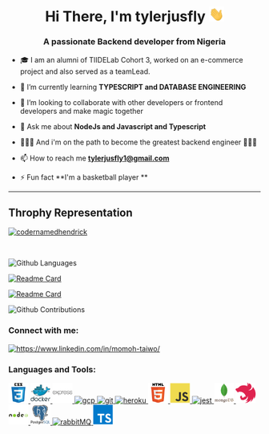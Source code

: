 <h1 align="center"> Hi There, I'm tylerjusfly <img  src="https://raw.githubusercontent.com/ABSphreak/ABSphreak/master/gifs/Hi.gif" width="30px"></h1>

<h3 align="center">A passionate Backend developer from Nigeria</h3>

- 🎓 I am an alumni of TIIDELab Cohort 3, worked on an e-commerce project and also served as a teamLead.

- 🌱 I’m currently learning **TYPESCRIPT and DATABASE ENGINEERING**

- 👯 I’m looking to collaborate with other developers or frontend developers and make magic together

- 💬 Ask me about **NodeJs and Javascript and Typescript**

- 🧙🏽‍♂️ And i'm on the path to become the greatest backend engineer 🧙🏽‍♂️

- 📫 How to reach me **tylerjusfly1@gmail.com**

- ⚡ Fun fact **I'm a basketball player **

<hr>

## Throphy Representation

<p align="left"> <a href="https://github.com/ryo-ma/github-profile-trophy"><img src="https://github-profile-trophy.vercel.app/?username=tylerjusfly" alt="codernamedhendrick" /></a> </p>


<!-- <img src="https://github-readme-stats.vercel.app/api?username=tylerjusfly&show_icons=true&theme=radical&include_all_commits=true"> -->

<br>


![Github Languages](https://github-readme-stats.vercel.app/api/top-langs/?username=tylerjusfly&layout=compact&count_private=true)

[![Readme Card](https://github-readme-stats.vercel.app/api/pin/?username=tylerjusfly&show_icons=true&hide_border=true&theme=dark&repo=auth-googleUser)](https://github.com/tylerjusfly/auth-googleUser)

[![Readme Card](https://github-readme-stats.vercel.app/api/pin/?username=tylerjusfly&show_icons=true&hide_border=true&theme=dark&repo=reddify)](https://github.com/tylerjusfly/reddify)

![Github Contributions](https://github-readme-streak-stats.herokuapp.com/?user=tylerjusfly&hide_border=true)

<!-- ![Wwakatime stats](https://github-readme-stats-taupe-two.vercel.app/api/wakatime?username=&hide_title=true&hide_border=true&langs_count=5&bg_color=00000000&text_color=777) -->




<h3 align="left">Connect with me:</h3>
<p align="left">
<a href="https://linkedin.com/in/https://www.linkedin.com/in/momoh-taiwo/" target="blank"><img align="center" src="https://raw.githubusercontent.com/rahuldkjain/github-profile-readme-generator/master/src/images/icons/Social/linked-in-alt.svg" alt="https://www.linkedin.com/in/momoh-taiwo/" height="30" width="40" /></a>
</p>

<h3 align="left">Languages and Tools:</h3>
<p align="left"> <a href="https://www.w3schools.com/css/" target="_blank" rel="noreferrer"> <img src="https://raw.githubusercontent.com/devicons/devicon/master/icons/css3/css3-original-wordmark.svg" alt="css3" width="40" height="40"/> </a> <a href="https://www.docker.com/" target="_blank" rel="noreferrer"> <img src="https://raw.githubusercontent.com/devicons/devicon/master/icons/docker/docker-original-wordmark.svg" alt="docker" width="40" height="40"/> </a> <a href="https://expressjs.com" target="_blank" rel="noreferrer"> <img src="https://raw.githubusercontent.com/devicons/devicon/master/icons/express/express-original-wordmark.svg" alt="express" width="40" height="40"/> </a> <a href="https://cloud.google.com" target="_blank" rel="noreferrer"> <img src="https://www.vectorlogo.zone/logos/google_cloud/google_cloud-icon.svg" alt="gcp" width="40" height="40"/> </a> <a href="https://git-scm.com/" target="_blank" rel="noreferrer"> <img src="https://www.vectorlogo.zone/logos/git-scm/git-scm-icon.svg" alt="git" width="40" height="40"/> </a> <a href="https://heroku.com" target="_blank" rel="noreferrer"> <img src="https://www.vectorlogo.zone/logos/heroku/heroku-icon.svg" alt="heroku" width="40" height="40"/> </a> <a href="https://www.w3.org/html/" target="_blank" rel="noreferrer"> <img src="https://raw.githubusercontent.com/devicons/devicon/master/icons/html5/html5-original-wordmark.svg" alt="html5" width="40" height="40"/> </a> <a href="https://developer.mozilla.org/en-US/docs/Web/JavaScript" target="_blank" rel="noreferrer"> <img src="https://raw.githubusercontent.com/devicons/devicon/master/icons/javascript/javascript-original.svg" alt="javascript" width="40" height="40"/> </a> <a href="https://jestjs.io" target="_blank" rel="noreferrer"> <img src="https://www.vectorlogo.zone/logos/jestjsio/jestjsio-icon.svg" alt="jest" width="40" height="40"/> </a> <a href="https://www.mongodb.com/" target="_blank" rel="noreferrer"> <img src="https://raw.githubusercontent.com/devicons/devicon/master/icons/mongodb/mongodb-original-wordmark.svg" alt="mongodb" width="40" height="40"/> </a> <a href="https://nestjs.com/" target="_blank" rel="noreferrer"> <img src="https://raw.githubusercontent.com/devicons/devicon/master/icons/nestjs/nestjs-plain.svg" alt="nestjs" width="40" height="40"/> </a> <a href="https://nodejs.org" target="_blank" rel="noreferrer"> <img src="https://raw.githubusercontent.com/devicons/devicon/master/icons/nodejs/nodejs-original-wordmark.svg" alt="nodejs" width="40" height="40"/> </a> <a href="https://www.postgresql.org" target="_blank" rel="noreferrer"> <img src="https://raw.githubusercontent.com/devicons/devicon/master/icons/postgresql/postgresql-original-wordmark.svg" alt="postgresql" width="40" height="40"/> </a> <a href="https://www.rabbitmq.com" target="_blank" rel="noreferrer"> <img src="https://www.vectorlogo.zone/logos/rabbitmq/rabbitmq-icon.svg" alt="rabbitMQ" width="40" height="40"/> </a> <a href="https://www.typescriptlang.org/" target="_blank" rel="noreferrer"> <img src="https://raw.githubusercontent.com/devicons/devicon/master/icons/typescript/typescript-original.svg" alt="typescript" width="40" height="40"/> </a> </p>

<!-- <p><img align="center" src="https://github-readme-stats.vercel.app/api/top-langs?username=tylerjusfly&show_icons=true&locale=en&layout=compact" alt="tylerjusfly" /></p>

<p><img align="center" src="https://github-readme-streak-stats.herokuapp.com/?user=tylerjusfly&" alt="tylerjusfly" /></p> -->


